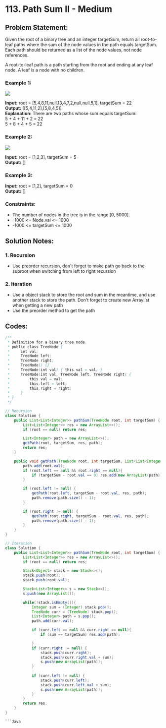 # 113. Path Sum II - Medium

## Problem Statement:

Given the root of a binary tree and an integer targetSum, return all root-to-leaf paths where the sum of the node values in the path equals targetSum. Each path should be returned as a list of the node values, not node references.

A root-to-leaf path is a path starting from the root and ending at any leaf node. A leaf is a node with no children.

### Example 1:  
![](https://assets.leetcode.com/uploads/2021/01/18/pathsumii1.jpg)

**Input:** root = [5,4,8,11,null,13,4,7,2,null,null,5,1], targetSum = 22  
**Output:** [[5,4,11,2],[5,8,4,5]]  
**Explanation:** There are two paths whose sum equals targetSum:  
5 + 4 + 11 + 2 = 22  
5 + 8 + 4 + 5 = 22  

### Example 2:  
![](https://assets.leetcode.com/uploads/2021/01/18/pathsum2.jpg)

**Input:** root = [1,2,3], targetSum = 5  
**Output:** []  

### Example 3:  

**Input:** root = [1,2], targetSum = 0  
**Output:** []  
 

### Constraints:  
- The number of nodes in the tree is in the range [0, 5000].  
- -1000 <= Node.val <= 1000  
- -1000 <= targetSum <= 1000  

## Solution Notes:  
### 1. Recursion
- Use preorder recursion, don't forget to make path go back to the subroot when switching from left to right recursion  

### 2. Iteration
- Use a object stack to store the root and sum in the meantime, and use another stack to store the path. Don't forget to create new Arraylist when getting a new path  
- Use the preorder method to get the path  


## Codes:
```Java
/**
 * Definition for a binary tree node.
 * public class TreeNode {
 *     int val;
 *     TreeNode left;
 *     TreeNode right;
 *     TreeNode() {}
 *     TreeNode(int val) { this.val = val; }
 *     TreeNode(int val, TreeNode left, TreeNode right) {
 *         this.val = val;
 *         this.left = left;
 *         this.right = right;
 *     }
 * }
 */

// Recursion
class Solution {
    public List<List<Integer>> pathSum(TreeNode root, int targetSum) {
        List<List<Integer>> res = new ArrayList<>();
        if (root == null) return res;

        List<Integer> path = new ArrayList<>();
        getPath(root, targetSum, res, path);
        return res;
    }

    public void getPath(TreeNode root, int targetSum, List<List<Integer>> res, List<Integer> path){
        path.add(root.val);
        if (root.left == null && root.right == null){
            if (targetSum - root.val == 0) res.add(new ArrayList(path));
        }

        if (root.left != null) {
            getPath(root.left, targetSum - root.val, res, path);
            path.remove(path.size() - 1);
        }

        if (root.right != null) {
            getPath(root.right, targetSum - root.val, res, path);
            path.remove(path.size() - 1);
        }
    }
}

// Iteration
class Solution {
    public List<List<Integer>> pathSum(TreeNode root, int targetSum) {
        List<List<Integer>> res = new ArrayList<>();
        if (root == null) return res;

        Stack<Object> stack = new Stack<>();
        stack.push(root);
        stack.push(root.val);

        Stack<List<Integer>> s = new Stack<>();
        s.push(new ArrayList());

        while(!stack.isEmpty()){
            Integer sum = (Integer) stack.pop();
            TreeNode curr = (TreeNode) stack.pop();
            List<Integer> path = s.pop();
            path.add(curr.val);

            if (curr.left == null && curr.right == null){
                if (sum == targetSum) res.add(path);

            }
            if (curr.right != null) {
                stack.push(curr.right);
                stack.push(curr.right.val + sum);
                s.push(new ArrayList(path));
            }
            
            if (curr.left != null) {
                stack.push(curr.left);
                stack.push(curr.left.val + sum);
                s.push(new ArrayList(path));
            }
        }
        return res;
    }
}

```Java
